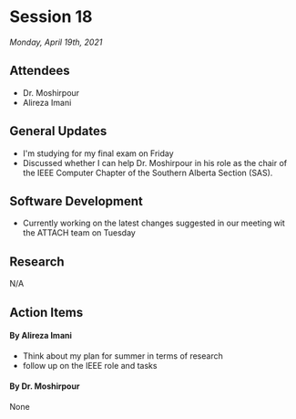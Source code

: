 # Session 18
*Monday, April 19th, 2021*

## Attendees

- Dr. Moshirpour
- Alireza Imani

## General Updates

- I'm studying for my final exam on Friday
- Discussed whether I can help Dr. Moshirpour in his role as the chair of the IEEE Computer Chapter of the Southern Alberta Section (SAS).

## Software Development

- Currently working on the latest changes suggested in our meeting wit the ATTACH team on Tuesday

## Research

N/A

## Action Items

#### By Alireza Imani

- Think about my plan for summer in terms of research
- follow up on the IEEE role and tasks

#### By Dr. Moshirpour
None
